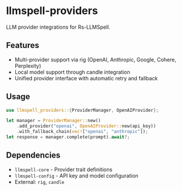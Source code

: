 # llmspell-providers

LLM provider integrations for Rs-LLMSpell.

## Features
- Multi-provider support via rig (OpenAI, Anthropic, Google, Cohere, Perplexity)
- Local model support through candle integration
- Unified provider interface with automatic retry and fallback

## Usage
```rust
use llmspell_providers::{ProviderManager, OpenAIProvider};

let manager = ProviderManager::new()
    .add_provider("openai", OpenAIProvider::new(api_key))
    .with_fallback_chain(vec!["openai", "anthropic"]);
let response = manager.complete(prompt).await?;
```

## Dependencies
- `llmspell-core` - Provider trait definitions
- `llmspell-config` - API key and model configuration
- External: `rig`, `candle`